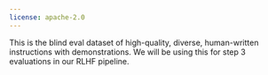```yaml
---
license: apache-2.0
---
```

This is the blind eval dataset of high-quality, diverse, human-written instructions with demonstrations. We will be using this for step 3 evaluations in our RLHF pipeline.